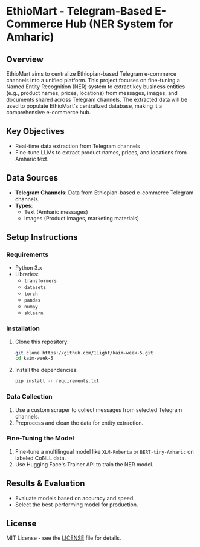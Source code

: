 ﻿# EthioMart - Telegram-Based E-Commerce Hub (NER System for Amharic)

## Overview

EthioMart aims to centralize Ethiopian-based Telegram e-commerce channels into a unified platform. This project focuses on fine-tuning a Named Entity Recognition (NER) system to extract key business entities (e.g., product names, prices, locations) from messages, images, and documents shared across Telegram channels. The extracted data will be used to populate EthioMart's centralized database, making it a comprehensive e-commerce hub.

## Key Objectives
- Real-time data extraction from Telegram channels
- Fine-tune LLMs to extract product names, prices, and locations from Amharic text.

## Data Sources
- **Telegram Channels**: Data from Ethiopian-based e-commerce Telegram channels.
- **Types**: 
  - Text (Amharic messages)
  - Images (Product images, marketing materials)

## Setup Instructions

### Requirements
- Python 3.x
- Libraries:
  - `transformers`
  - `datasets`
  - `torch`
  - `pandas`
  - `numpy`
  - `sklearn`

### Installation
1. Clone this repository:
   ```bash
   git clone https://github.com/1Light/kaim-week-5.git
   cd kaim-week-5
   ```
2. Install the dependencies:
   ```bash
   pip install -r requirements.txt
   ```

### Data Collection
1. Use a custom scraper to collect messages from selected Telegram channels.
2. Preprocess and clean the data for entity extraction.

### Fine-Tuning the Model
1. Fine-tune a multilingual model like `XLM-Roberta` or `BERT-tiny-Amharic` on labeled CoNLL data.
2. Use Hugging Face's Trainer API to train the NER model.

## Results & Evaluation
- Evaluate models based on accuracy and speed.
- Select the best-performing model for production.

## License
MIT License - see the [LICENSE](LICENSE) file for details.